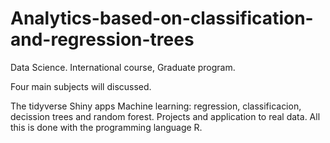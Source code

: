 # Analytics-based-on-classification-and-regression-trees

Data Science. International course, Graduate program.

Four main subjects will discussed.

The tidyverse
Shiny apps
Machine learning: regression, classificacion, decission trees and random forest.
Projects and application to real data.
All this is done with the programming language R.
